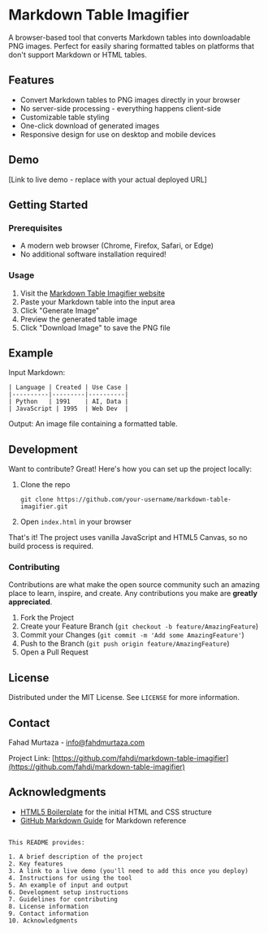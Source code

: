 # Markdown Table Imagifier

A browser-based tool that converts Markdown tables into downloadable PNG images. Perfect for easily sharing formatted tables on platforms that don't support Markdown or HTML tables.

## Features

- Convert Markdown tables to PNG images directly in your browser
- No server-side processing - everything happens client-side
- Customizable table styling
- One-click download of generated images
- Responsive design for use on desktop and mobile devices

## Demo

[Link to live demo - replace with your actual deployed URL]

## Getting Started

### Prerequisites

- A modern web browser (Chrome, Firefox, Safari, or Edge)
- No additional software installation required!

### Usage

1. Visit the [Markdown Table Imagifier website](https://fahdi.github.io/markdown-table-imagifier/)
2. Paste your Markdown table into the input area
3. Click "Generate Image"
4. Preview the generated table image
5. Click "Download Image" to save the PNG file

## Example

Input Markdown:

```
| Language | Created | Use Case |
|----------|---------|----------|
| Python   | 1991    | AI, Data |
| JavaScript | 1995  | Web Dev  |
```

Output: An image file containing a formatted table.

## Development

Want to contribute? Great! Here's how you can set up the project locally:

1. Clone the repo
   ```
   git clone https://github.com/your-username/markdown-table-imagifier.git
   ```
2. Open `index.html` in your browser

That's it! The project uses vanilla JavaScript and HTML5 Canvas, so no build process is required.

### Contributing

Contributions are what make the open source community such an amazing place to learn, inspire, and create. Any contributions you make are **greatly appreciated**.

1. Fork the Project
2. Create your Feature Branch (`git checkout -b feature/AmazingFeature`)
3. Commit your Changes (`git commit -m 'Add some AmazingFeature'`)
4. Push to the Branch (`git push origin feature/AmazingFeature`)
5. Open a Pull Request

## License

Distributed under the MIT License. See `LICENSE` for more information.

## Contact

Fahad Murtaza - info@fahdmurtaza.com

Project Link: [https://github.com/fahdi/markdown-table-imagifier](https://github.com/fahdi/markdown-table-imagifier)

## Acknowledgments

- [HTML5 Boilerplate](https://html5boilerplate.com/) for the initial HTML and CSS structure
- [GitHub Markdown Guide](https://guides.github.com/features/mastering-markdown/) for Markdown reference
```

This README provides:

1. A brief description of the project
2. Key features
3. A link to a live demo (you'll need to add this once you deploy)
4. Instructions for using the tool
5. An example of input and output
6. Development setup instructions
7. Guidelines for contributing
8. License information
9. Contact information
10. Acknowledgments
